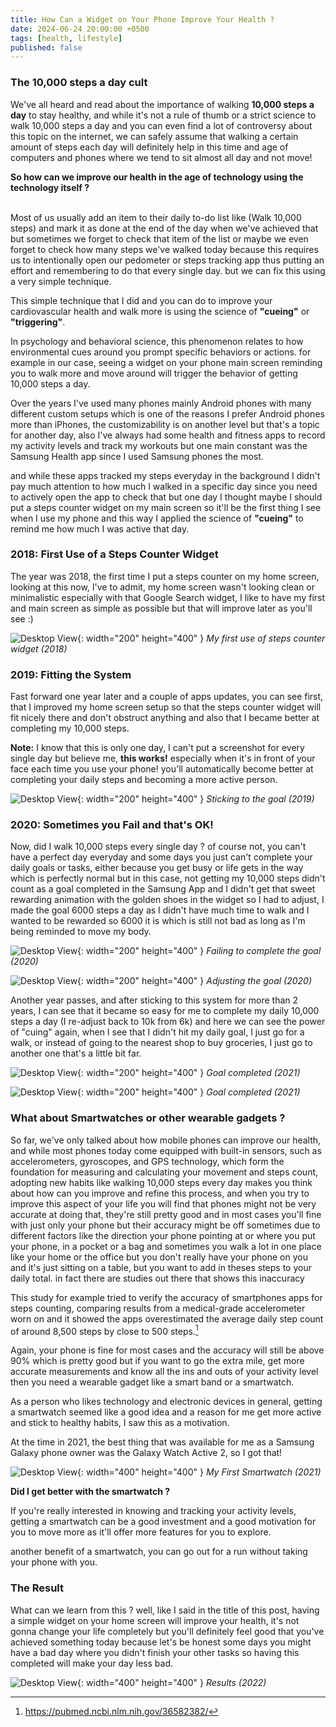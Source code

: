 ```yaml
---
title: How Can a Widget on Your Phone Improve Your Health ?
date: 2024-06-24 20:00:00 +0500
tags: [health, lifestyle]
published: false
---
```


### The 10,000 steps a day cult

We've all heard and read about the importance of walking **10,000 steps a day** to stay healthy, and while it's not a rule of thumb or a strict science to walk 10,000 steps a day and you can even find a lot of controversy about this topic on the internet, we can safely assume that walking a certain amount of steps each day will definitely help in this time and age of computers and phones where we tend to sit almost all day and not move!

**So how can we improve our health in the age of technology using the technology itself ?**

\
Most of us usually add an item to their daily to-do list like (Walk 10,000 steps) and mark it as done at the end of the day when we've achieved that but sometimes we forget to check that item of the list or maybe we even forget to check how many steps we've walked today because this requires us to intentionally open our pedometer or steps tracking app thus putting an effort and remembering to do that every single day. but we can fix this using a very simple technique.

This simple technique that I did and you can do to improve your cardiovascular health and walk more is using the science of **"cueing"** or **"triggering"**.

In psychology and behavioral science, this phenomenon relates to how environmental cues around you prompt specific behaviors or actions. for example in our case, seeing a widget on your phone main screen reminding you to walk more and move around will trigger the behavior of getting 10,000 steps a day.

Over the years I've used many phones mainly Android phones with many different custom setups which is one of the reasons I prefer Android phones more than iPhones, the customizability is on another level but that's a topic for another day, also I've always had some health and fitness apps to record my activity levels and track my workouts but one main constant was the Samsung Health app since I used Samsung phones the most.

and while these apps tracked my steps everyday in the background I didn't pay much attention to how much I walked in a specific day since you need to actively open the app to check that but one day I thought maybe I should put a steps counter widget on my main screen so it'll be the first thing I see when I use my phone and this way I applied the science of **"cueing"** to remind me how much I was active that day.

### 2018: First Use of a Steps Counter Widget

The year was 2018, the first time I put a steps counter on my home screen, looking at this now, I've to admit, my home screen wasn't looking clean or minimalistic especially with that Google Search widget, I like to have my first and main screen as simple as possible but that will improve later as you'll see :)

![Desktop View](/assets/how-can-widgets-improve-your-life/Screenshot_20180710-012709_Microsoft%20Launcher.jpg){: width="200" height="400" }
_My first use of steps counter widget (2018)_

### 2019: Fitting the System

Fast forward one year later and a couple of apps updates, you can see first, that I improved my home screen setup so that the steps counter widget will fit nicely there and don't obstruct anything and also that I became better at completing my 10,000 steps.

**Note:** I know that this is only one day, I can't put a screenshot for every single day but believe me, **this works!** especially when it's in front of your face each time you use your phone! you'll automatically become better at completing your daily steps and becoming a more active person.

![Desktop View](/assets/how-can-widgets-improve-your-life/Screenshot_20190427-203324_Nova%20Launcher.jpg){: width="200" height="400" }
_Sticking to the goal (2019)_

### 2020: Sometimes you Fail and that's OK!

Now, did I walk 10,000 steps every single day ? of course not, you can't have a perfect day everyday and some days you just can't complete your daily goals or tasks, either because you get busy or life gets in the way which is perfectly normal but in this case, not getting my 10,000 steps didn't count as a goal completed in the Samsung App and I didn't get that sweet rewarding animation with the golden shoes in the widget so I had to adjust, I made the goal 6000 steps a day as I didn't have much time to walk and I wanted to be rewarded so 6000 it is which is still not bad as long as I'm being reminded to move my body.

![Desktop View](/assets/how-can-widgets-improve-your-life/Screenshot_20200821-204036_One%20UI%20Home.jpg){: width="200" height="400" }
_Failing to complete the goal (2020)_

![Desktop View](/assets/how-can-widgets-improve-your-life/Screenshot_20201018-044255_One%20UI%20Home.jpg){: width="200" height="400" }
_Adjusting the goal (2020)_


Another year passes, and after sticking to this system for more than 2 years, I can see that it became so easy for me to complete my daily 10,000 steps a day (I re-adjust back to 10k from 6k) and here we can see the power of "cuing" again, when I see that I didn't hit my daily goal, I just go for a walk, or instead of going to the nearest shop to buy groceries, I just go to another one that's a little bit far.


![Desktop View](/assets/how-can-widgets-improve-your-life/Screenshot_20210324-185915_One%20UI%20Home.jpg){: width="200" height="400" }
_Goal completed (2021)_

![Desktop View](/assets/how-can-widgets-improve-your-life/Screenshot_20210404-223532_One%20UI%20Home.jpg){: width="200" height="400" }
_Goal completed (2021)_

### What about Smartwatches or other wearable gadgets ? 

So far, we've only talked about how mobile phones can improve our health, and while most phones today come equipped with built-in sensors, such as accelerometers, gyroscopes, and GPS technology, which form the foundation for measuring and calculating your movement and steps count, adopting new habits like walking 10,000 steps every day makes you think about how can you improve and refine this process, and when you try to improve this aspect of your life you will find that phones might not be very accurate at doing that, they're still pretty good and in most cases you'll fine with just only your phone but their accuracy might be off sometimes due to different factors like the direction your phone pointing at or where you put your phone, in a pocket or a bag and sometimes you walk a lot in one place like your home or the office but you don't really have your phone on you and it's just sitting on a table, but you want to add in theses steps to your daily total. in fact there are studies out there that shows this inaccuracy

 This study for example tried to verify the accuracy of smartphones apps for steps counting, comparing results from a medical-grade accelerometer worn on and it showed the apps overestimated the average daily step count of around 8,500 steps by close to 500 steps.[^1]

 [^1]: https://pubmed.ncbi.nlm.nih.gov/36582382/


Again, your phone is fine for most cases and the accuracy will still be above 90% which is pretty good but if you want to go the extra mile, get more accurate measurements and know all the ins and outs of your activity level then you need a wearable gadget like a smart band or a smartwatch.

As a person who likes technology and electronic devices in general, getting a smartwatch seemed like a good idea and a reason for me get more active and stick to healthy habits, I saw this as a motivation.

At the time in 2021, the best thing that was available for me as a Samsung Galaxy phone owner was the Galaxy Watch Active 2, so I got that! 

![Desktop View](/assets/how-can-widgets-improve-your-life/20210429_212304.jpg){: width="400" height="400" }
_My First Smartwatch (2021)_


**Did I get better with the smartwatch ?**

If you're really interested in knowing and tracking your activity levels, getting a smartwatch can be a good investment and a good motivation for you to move more as it'll offer more features for you to explore.

another benefit of a smartwatch, you can go out for a run without taking your phone with you.


### The Result

What can we learn from this ? well, like I said in the title of this post, having a simple widget on your home screen will improve your health, it's not gonna change your life completely but you'll definitely feel good that you've achieved something today because let's be honest some days you might have a bad day where you didn't finish your other tasks so having this completed will make your day less bad.


![Desktop View](/assets/how-can-widgets-improve-your-life/Screenshot_20221125_215828_Samsung%20Health.jpg){: width="400" height="400" }
_Results (2022)_
